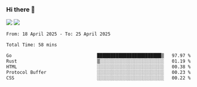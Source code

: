 ### Hi there 👋️

![](https://komarev.com/ghpvc/?username=Loner1024)
![](https://hit.yhype.me/github/profile?account_id=20189164)

<!--START_SECTION:waka-->

```txt
From: 18 April 2025 - To: 25 April 2025

Total Time: 58 mins

Go                                ████████████████████████▒   97.97 %
Rust                              ▒░░░░░░░░░░░░░░░░░░░░░░░░   01.19 %
HTML                              ░░░░░░░░░░░░░░░░░░░░░░░░░   00.38 %
Protocol Buffer                   ░░░░░░░░░░░░░░░░░░░░░░░░░   00.23 %
CSS                               ░░░░░░░░░░░░░░░░░░░░░░░░░   00.22 %
```

<!--END_SECTION:waka-->



